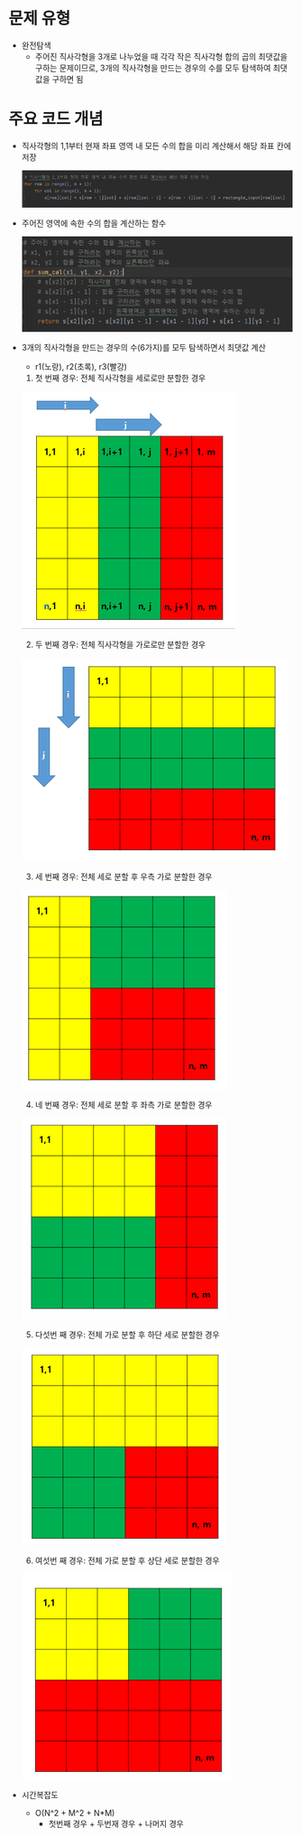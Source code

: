 # 문제 유형
- 완전탐색
  - 주어진 직사각형을 3개로 나누었을 때 각각 작은 직사각형 합의 곱의 최댓값을 구하는 문제이므로, 3개의 직사각형을 만드는 경우의 수를 모두 탐색하여 최댓값을 구하면 됨

# 주요 코드 개념
- 직사각형의 1,1부터 현재 좌표 영역 내 모든 수의 합을 미리 계산해서 해당 좌표 칸에 저장

    ![img.png](../이미지/직사각형으로나누기_1.png)

- 주어진 영역에 속한 수의 합을 계산하는 함수
    
    ![img_1.png](../이미지/직사각형으로나누기_2.png)

- 3개의 직사각형을 만드는 경우의 수(6가지)를 모두 탐색하면서 최댓값 계산
  - r1(노랑), r2(초록), r3(빨강)
  
  1. 첫 번째 경우: 전체 직사각형을 세로로만 분할한 경우
    
    ![img_2.png](../이미지/직사각형으로나누기_3.png)
    
  2. 두 번째 경우: 전체 직사각형을 가로로만 분할한 경우
  
    ![img_3.png](../이미지/직사각형으로나누기_4.png)

  3. 세 번째 경우: 전체 세로 분할 후 우측 가로 분할한 경우

    ![img_4.png](../이미지/직사각형으로나누기_5.png)

  4. 네 번째 경우: 전체 세로 분할 후 좌측 가로 분할한 경우

    ![img_5.png](../이미지/직사각형으로나누기_6.png)

  5. 다섯번 째 경우: 전체 가로 분할 후 하단 세로 분할한 경우

    ![img_6.png](../이미지/직사각형으로나누기_7.png)

  6. 여섯번 째 경우: 전체 가로 분할 후 상단 세로 분할한 경우

    ![img_7.png](../이미지/직사각형으로나누기_8.png)
   
- 시간복잡도
  - O(N^2 + M^2 + N*M)
    - 첫번째 경우 + 두번재 경우 + 나머지 경우